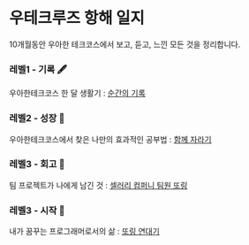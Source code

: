 # 우테크루즈 항해 일지
10개월동안 우아한 테크코스에서 보고, 듣고, 느낀 모든 것을 정리합니다.

### 레벨1 - 기록 🖋
우아한테크코스 한 달 생활기 : [순간의 기록](archive/level1.md)

### 레벨2 - 성장 🌱
우아한테크코스에서 찾은 나만의 효과적인 공부법 : [함께 자라기](archive/level2.md)

### 레벨3 - 회고 💭
팀 프로젝트가 나에게 남긴 것 : [셀러리 컴퍼니 팀원 또링](archive/level3.md)

### 레벨3 - 시작 🌈
내가 꿈꾸는 프로그래머로서의 삶 : [또링 연대기](archive/level4.md)


